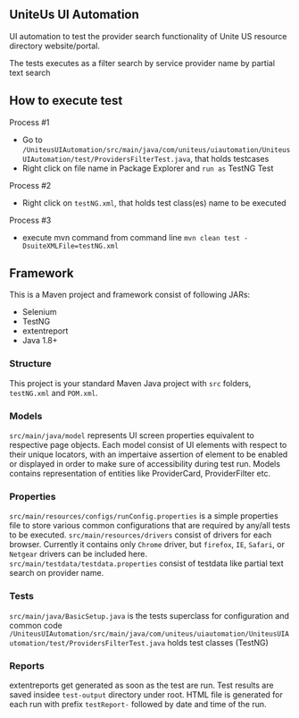 

## UniteUs UI Automation
UI automation to test the provider search functionality of Unite US resource directory website/portal.

The tests executes as a filter search by service provider name by partial text search


## How to execute test
Process #1 
* Go to `/UniteusUIAutomation/src/main/java/com/uniteus/uiautomation/UniteusUIAutomation/test/ProvidersFilterTest.java`, that holds testcases
* Right click on file name in Package Explorer and `run as` TestNG Test

Process #2
 * Right click on  `testNG.xml`, that holds test class(es) name to be executed

Process #3
 * execute mvn command from command line
 `mvn clean test -DsuiteXMLFile=testNG.xml`


## Framework
This is a Maven project and framework consist of following JARs:
  * Selenium
  * TestNG
  * extentreport
  * Java 1.8+

### Structure
This project is your standard Maven Java project with `src` folders, `testNG.xml` and `POM.xml`.

### Models
`src/main/java/model` represents UI screen properties equivalent to respective page objects. 
Each model consist of UI elements with respect to their unique locators, with an impertaive assertion of element to be enabled or displayed in order to make sure of accessibility during test run. 
Models contains representation of entities like ProviderCard, ProviderFilter etc.

### Properties
`src/main/resources/configs/runConfig.properties` is a simple properties file to store various common configurations that are required by any/all tests to be executed.
`src/main/resources/drivers` consist of drivers for each browser. Currently it contains only `Chrome` driver, but `firefox`, `IE`, `Safari`, or `Netgear` drivers can be included here. 
`src/main/testdata/testdata.properties` consist of testdata like partial text search on provider name. 

### Tests
`src/main/java/BasicSetup.java` is the tests superclass for configuration and common code
`/UniteusUIAutomation/src/main/java/com/uniteus/uiautomation/UniteusUIAutomation/test/ProvidersFilterTest.java` holds test classes (TestNG)

### Reports
extentreports get generated as soon as the test are run. Test results are saved insidee `test-output` directory under root. 
HTML file is generated for each run with prefix `testReport-` followed by date and time of the run. 

 
